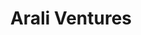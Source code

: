 ---
layout: firm_page
title: "Arali Ventures"
id: "araliventures.in"
permalink: "/araliventuresaraliventures.in/"
website: "https://www.araliventures.in"
offices: "Bangalore (India)"
investment_stages: "Pre-seed, Seed"
portfolio_companies: "CynLr, Decode'm, FinBox, Insent, Oivi AS, Pathfndr, Unbox Robotics, Wingman, Wiz Freight, Hbox, CogniSaaS, Outvision, Bimakavach, Prolance, Frigate, Pitbit, FluxGen, Ezobooks, Protecto, Growcoms"
portfolio_link: "https://www.araliventures.in/portfolio.html"
investment_markets: "SaaS, Robotics, B2B marketplaces, Fintech, Healthtech, AI, Martech, Logistics, Travel, B2B Commerce, Digital Health, Customer Onboarding, Eyewear"
founded_year: "2017"
description: "Arali Ventures is a seed fund focused on enterprise tech businesses from India. They invest early, supporting ventures and partnering closely with founder teams to help them scale. Their portfolio spans various sectors including SaaS, robotics, and fintech."
linkedin: "https://in.linkedin.com/company/araliventures"
twitter: "https://twitter.com/AraliVentures"
instagram: ""
team_page: "https://www.araliventures.in/teams-main-page.html"
investor_type: "Venture Capital"
crunchbase: "https://www.crunchbase.com/organization/arali-ventures"
pitchbook: "https://pitchbook.com/profiles/investor/300287-08"

# SEO Optimization
meta_title: "Arali Ventures - VC Firm - projectstartups.com"
meta_description: "Arali Ventures, Arali Ventures is a seed fund focused on enterprise tech businesses from India. They invest early, supporting ventures and partnering closely with fou..."
meta_keywords: "Arali Ventures, SaaS, Robotics, B2B marketplaces, Fintech, Healthtech, AI, Martech, Logistics, Travel, B2B Commerce, Digital Health, Customer Onboarding, Eyewear, VC firm, venture capital, startup investor, projectstartups.com"
canonical_url: "https://vc.projectstartups.com/araliventuresaraliventures.in/"
---